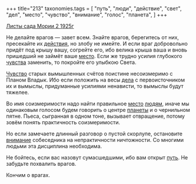 +++
title="213"
taxonomies.tags = [
 "путь",
 "люди",
 "действие",
 "свет",
 "дел",
 "место",
 "чувство",
 "внимание",
 "голос",
 "планета",
]
+++

[Листы сада Мории 2 1925г](/agni/1925)

Не делайте врагов — завет всем. Знайте врагов, берегитесь от них, пресекайте их [действия](/tags/действие), но злобу не имейте. И если враг добровольно придёт под крышу вашу, согрейте его, ибо велика крыша ваша и вновь пришедший не займёт ваше [место](/tags/место). Если же трудно усилия глубокого [чувства](/tags/чувство) заменить, то покройте его улыбкою Света.   

[Чувство](/tags/чувство) старых вымышленных счётов поистине несоизмеримо с Планом Владык. Ибо если положить на весы [дела](/tags/дел) с первоисточником их и вымыслы, придуманные усилиями ненависти, то вымыслы будут тяжелее.   

Во имя соизмеримости надо найти правильное [место](/tags/место) [людям](/tags/люди), иначе мы одинаковым голосом будем говорить о центре [планеты](/tags/планета) и о чернильном пятне. Пьеса, сыгранная в одном тоне, вызывает отвращение, потому зовём понять практичность соизмеримости.   

Но если замечаете длинный разговор о пустой скорлупе, остановите [внимание](/tags/внимание) собеседника на непрактичности ничтожности. Со многими людьми эта дисциплина необходима.   

Не бойтесь, если вас назовут сумасшедшими, ибо вам открыт [путь](/tags/путь). Не забудьте похвалить врагов.   

Кончим о врагах.   

